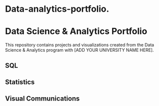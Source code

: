 # Data-analytics-portfolio.
# Data Science & Analytics Portfolio
This repository contains projects and visualizations created from the Data Science & Analytics program with [ADD YOUR UNIVERSITY NAME HERE].

## SQL

## Statistics

## Visual Communications
